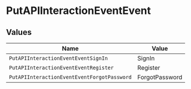 # PutAPIInteractionEventEvent


## Values

| Name                                        | Value                                       |
| ------------------------------------------- | ------------------------------------------- |
| `PutAPIInteractionEventEventSignIn`         | SignIn                                      |
| `PutAPIInteractionEventEventRegister`       | Register                                    |
| `PutAPIInteractionEventEventForgotPassword` | ForgotPassword                              |